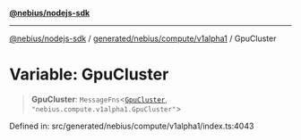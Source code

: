 [**@nebius/nodejs-sdk**](../../../../../README.md)

***

[@nebius/nodejs-sdk](../../../../../README.md) / [generated/nebius/compute/v1alpha1](../README.md) / GpuCluster

# Variable: GpuCluster

> **GpuCluster**: `MessageFns`\<[`GpuCluster`](../interfaces/GpuCluster.md), `"nebius.compute.v1alpha1.GpuCluster"`\>

Defined in: src/generated/nebius/compute/v1alpha1/index.ts:4043
